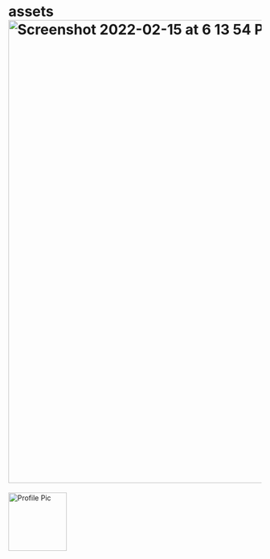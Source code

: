# assets<img width="921" alt="Screenshot 2022-02-15 at 6 13 54 PM" src="https://user-images.githubusercontent.com/77092646/154064778-2f8ccf17-a839-4cb0-8d03-ea461fcaef20.png">
<img width="116" alt="Profile Pic" src="https://user-images.githubusercontent.com/77092646/154065453-4e0f8874-d8ac-4f1d-a54a-30a03ff2bb10.png">
